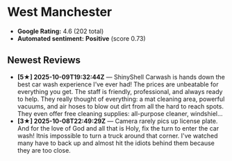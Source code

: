 # West Manchester

- **Google Rating:** 4.6  (202 total)
- **Automated sentiment:** **Positive** (score 0.73)

## Newest Reviews
- **[5★] 2025-10-09T19:32:44Z** — ShinyShell Carwash is hands down the best car wash experience I’ve ever had! The prices are unbeatable for everything you get. The staff is friendly, professional, and always ready to help.  They really thought of everything: a mat cleaning area, powerful vacuums, and air hoses to blow out dirt from all the hard to reach spots. They even offer free cleaning supplies: all-purpose cleaner, windshiel…
- **[3★] 2025-10-08T22:49:29Z** — Camera rarely pics up license plate.  And for the love of God and all that is Holy, fix the turn to enter the car wash!  Itnis impossible to turn a truck around that corner. I've watched many have to back up and almost hit the idiots behind them because they are too close.